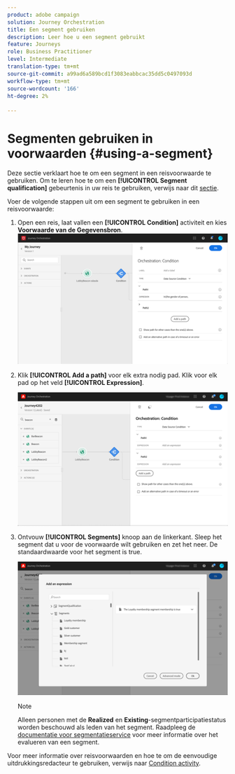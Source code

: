 ```yaml
---
product: adobe campaign
solution: Journey Orchestration
title: Een segment gebruiken
description: Leer hoe u een segment gebruikt
feature: Journeys
role: Business Practitioner
level: Intermediate
translation-type: tm+mt
source-git-commit: a99ad6a589bcd1f3083eabbcac35dd5c0497093d
workflow-type: tm+mt
source-wordcount: '166'
ht-degree: 2%

---
```



# Segmenten gebruiken in voorwaarden {#using-a-segment}

Deze sectie verklaart hoe te om een segment in een reisvoorwaarde te gebruiken. Om te leren hoe te om een **[!UICONTROL Segment qualification]** gebeurtenis in uw reis te gebruiken, verwijs naar dit [sectie](../building-journeys/segment-qualification-events.md).

Voer de volgende stappen uit om een segment te gebruiken in een reisvoorwaarde:

1. Open een reis, laat vallen een **[!UICONTROL Condition]** activiteit en kies **Voorwaarde van de Gegevensbron**.
   ![](../assets/journey47.png)

1. Klik **[!UICONTROL Add a path]** voor elk extra nodig pad. Klik voor elk pad op het veld **[!UICONTROL Expression]**.

   ![](../assets/segment3.png)

1. Ontvouw **[!UICONTROL Segments]** knoop aan de linkerkant. Sleep het segment dat u voor de voorwaarde wilt gebruiken en zet het neer. De standaardwaarde voor het segment is true.

   ![](../assets/segment4.png)

   >[!NOTE]
   >
   >Alleen personen met de **Realized** en **Existing**-segmentparticipatiestatus worden beschouwd als leden van het segment. Raadpleeg de [documentatie voor segmentatieservice](https://experienceleague.adobe.com/docs/experience-platform/segmentation/tutorials/evaluate-a-segment.html?lang=en#interpret-segment-results) voor meer informatie over het evalueren van een segment.

Voor meer informatie over reisvoorwaarden en hoe te om de eenvoudige uitdrukkingsredacteur te gebruiken, verwijs naar [Condition activity](../building-journeys/condition-activity.md#about_condition).